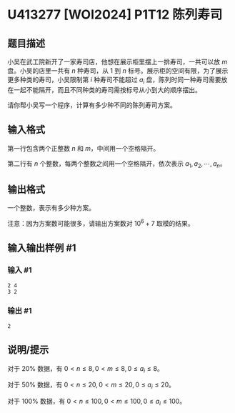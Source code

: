 # U413277 [WOI2024] P1T12 陈列寿司

## 题目描述

小吴在武工院新开了一家寿司店，他想在展示柜里摆上一排寿司，一共可以放 $m$ 盘。小吴的店里一共有 $n$ 种寿司，从 $1$ 到 $n$ 标号。展示柜的空间有限，为了展示更多种类的寿司，小吴限制第 $i$ 种寿司不能超过 $a_i$ 盘，陈列时同一种寿司需要放在一起不能隔开，而且不同种类的寿司需按标号从小到大的顺序摆出。

请你帮小吴写一个程序，计算有多少种不同的陈列寿司方案。

## 输入格式

第一行包含两个正整数 $n$ 和 $m$，中间用一个空格隔开。

第二行有 $n$ 个整数，每两个整数之间用一个空格隔开，依次表示 $a_1, a_2, \cdots, a_n$。

## 输出格式

一个整数，表示有多少种方案。

注意：因为方案数可能很多，请输出方案数对 $10^6+7$ 取模的结果。

## 输入输出样例 #1

### 输入 #1

```
2 4
3 2
```

### 输出 #1

```
2
```

## 说明/提示

对于 $20\%$ 数据，有 $0<n \le 8,0<m \le 8,0 \le a_i \le 8$。

对于 $50\%$ 数据，有 $0<n \le 20,0<m \le 20,0 \le a_i \le 20$。

对于 $100\%$ 数据，有 $0<n \le 100,0<m \le 100,0 \le a_i \le 100$。
